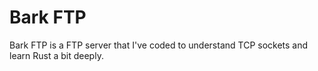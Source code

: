 # Bark FTP
Bark FTP is a FTP server that I've coded to understand TCP sockets and learn Rust a bit deeply.